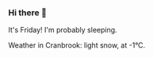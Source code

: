 ### Hi there :wave:

It's Friday! I'm probably sleeping.

Weather in Cranbrook: light snow, at -1°C.
